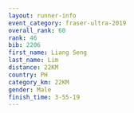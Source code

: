 ```yaml
---
layout: runner-info 
event_category: fraser-ultra-2019 
overall_rank: 60
rank: 46
bib: 2206
first_name: Liang Seng
last_name: Lim
distance: 22KM
country: PH
category_km: 22KM
gender: Male
finish_time: 3-55-19
---
```

